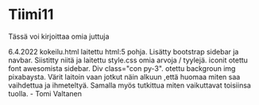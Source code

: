 # Tiimi11

Tässä voi kirjoittaa omia juttuja

6.4.2022
kokeilu.html laitettu html:5 pohja. Lisätty bootstrap sidebar ja navbar. Siistitty niitä ja laitettu style.css omia arvoja / tyylejä. iconit otettu font awesomista sidebar. Div  class="con py-3". otettu backgroun img pixabaysta. Värit laitoin vaan jotkut näin alkuun ,että huomaa miten saa vaihdettua ja ihmeteltyä. Samalla myös tutkittua miten vaikuttavat toisiinsa tuolla. - Tomi Valtanen 